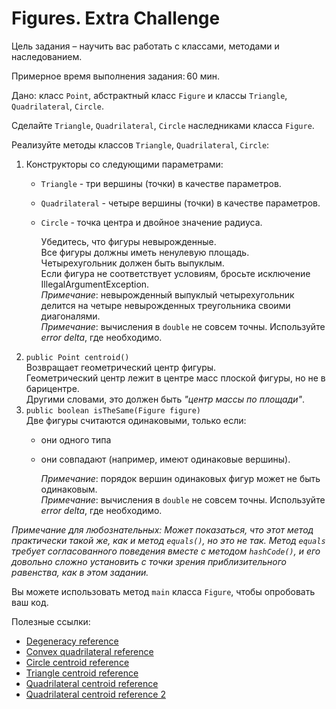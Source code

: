 # Figures. Extra Challenge

Цель задания – научить вас работать с классами, методами и наследованием. 

Примерное время выполнения задания: 60 мин.  

Дано: класс `Point`, абстрактный класс `Figure` и классы `Triangle`, `Quadrilateral`, `Circle`.

Сделайте `Triangle`, `Quadrilateral`, `Circle` наследниками класса `Figure`.

Реализуйте методы классов `Triangle`, `Quadrilateral`, `Circle`:

1. Конструкторы со следующими параметрами:  
   * `Triangle` - три вершины (точки) в качестве параметров.  
   * `Quadrilateral` - четыре вершины (точки) в качестве параметров.
   * `Circle` - точка центра и двойное значение радиуса.  

     Убедитесь, что фигуры невырожденные.\
     Все фигуры должны иметь ненулевую площадь.\
     Четырехугольник должен быть выпуклым.\
     Если фигура не соответствует условиям, бросьте исключение IllegalArgumentException.\
     *Примечание*: невырожденный выпуклый четырехугольник делится на четыре невырожденных треугольника своими диагоналями.\
     *Примечание*: вычисления в `double` не совсем точны. Используйте *error delta*, где необходимо.
2. `public Point centroid()`\
  Возвращает геометрический центр фигуры.\
  Геометрический центр лежит в центре масс плоской фигуры, но не в барицентре.\
  Другими словами, это должен быть *"центр массы по площади"*. 
3. `public boolean isTheSame(Figure figure)`\
  Две фигуры считаются одинаковыми, только если:  
   * они одного типа 
   * они совпадают (например, имеют одинаковые вершины). 
     
     *Примечание*: порядок вершин одинаковых фигур может не быть одинаковым.\
     *Примечание*: вычисления в `double` не совсем точны. Используйте *error delta*, где необходимо.

  *Примечание для любознательных: Может показаться, что этот метод практически такой же, как и метод `equals()`, но это не так. Метод `equals` требует согласованного поведения вместе с методом `hashCode()`, и его довольно сложно установить с точки зрения приблизительного равенства, как в этом задании.*

Вы можете использовать метод `main` класса `Figure`, чтобы опробовать ваш код. 

Полезные ссылки:  
* [Degeneracy reference](https://en.wikipedia.org/wiki/Degeneracy_(mathematics))
* [Convex quadrilateral reference](https://en.wikipedia.org/wiki/Quadrilateral#Convex_quadrilaterals)
* [Circle centroid reference](https://www.engineeringintro.com/mechanics-of-structures/centre-of-gravity/centroid-of-circle/)
* [Triangle centroid reference](https://en.wikipedia.org/wiki/Centroid#Of_a_triangle)
* [Quadrilateral centroid reference](https://en.wikipedia.org/wiki/Quadrilateral#Remarkable_points_and_lines_in_a_convex_quadrilateral)
* [Quadrilateral centroid reference 2](https://sites.math.washington.edu/~king/java/gsp/center-mass-quad.html)
